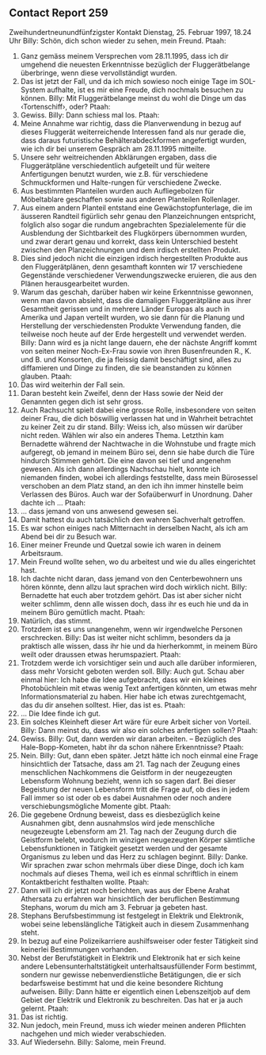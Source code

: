 ## Contact Report 259
Zweihundertneunundfünfzigster Kontakt
Dienstag, 25. Februar 1997, 18.24 Uhr
Billy:
Schön, dich schon wieder zu sehen, mein Freund.
Ptaah:
1. Ganz gemäss meinem Versprechen vom 28.11.1995, dass ich dir umgehend die neuesten Erkenntnisse bezüglich der Fluggerätbelange überbringe, wenn diese vervollständigt wurden.
2. Das ist jetzt der Fall, und da ich mich sowieso noch einige Tage im SOL-System aufhalte, ist es mir eine Freude, dich nochmals besuchen zu können.
Billy:
Mit Fluggerätbelange meinst du wohl die Dinge um das ‹Tortenschiff›, oder?
Ptaah:
3. Gewiss.
Billy:
Dann schiess mal los.
Ptaah:
4. Meine Annahme war richtig, dass die Planverwendung in bezug auf dieses Fluggerät weiterreichende Interessen fand als nur gerade die, dass daraus futuristische Behälterabdeckformen angefertigt wurden, wie ich dir bei unserem Gespräch am 28.11.1995 mitteilte.
5. Unsere sehr weitreichenden Abklärungen ergaben, dass die Fluggerätpläne verschiedentlich aufgeteilt und für weitere Anfertigungen benutzt wurden, wie z.B. für verschiedene Schmuckformen und Halte-rungen für verschiedene Zwecke.
6. Aus bestimmten Planteilen wurden auch Aufliegebolzen für Möbeltablare geschaffen sowie aus anderen Planteilen Rollenlager.
7. Aus einem andern Planteil entstand eine Gewächstopfunterlage, die im äusseren Randteil figürlich sehr genau den Planzeichnungen entspricht, folglich also sogar die rundum angebrachten Spezialelemente für die Ausblendung der Sichtbarkeit des Flugkörpers übernommen wurden, und zwar derart genau und korrekt, dass kein Unterschied besteht zwischen den Planzeichnungen und dem irdisch erstellten Produkt.
8. Dies sind jedoch nicht die einzigen irdisch hergestellten Produkte aus den Fluggerätplänen, denn gesamthaft konnten wir 17 verschiedene Gegenstände verschiedener Verwendungszwecke eruieren, die aus den Plänen herausgearbeitet wurden.
9. Warum das geschah, darüber haben wir keine Erkenntnisse gewonnen, wenn man davon absieht, dass die damaligen Fluggerätpläne aus ihrer Gesamtheit gerissen und in mehrere Länder Europas als auch in Amerika und Japan verteilt wurden, wo sie dann für die Planung und Herstellung der verschiedensten Produkte Verwendung fanden, die teilweise noch heute auf der Erde hergestellt und verwendet werden.
Billy:
Dann wird es ja nicht lange dauern, ehe der nächste Angriff kommt von seiten meiner Noch-Ex-Frau sowie von ihren Busenfreunden R., K. und B. und Konsorten, die ja fleissig damit beschäftigt sind, alles zu diffamieren und Dinge zu finden, die sie beanstanden zu können glauben.
Ptaah:
10. Das wird weiterhin der Fall sein.
11. Daran besteht kein Zweifel, denn der Hass sowie der Neid der Genannten gegen dich ist sehr gross.
12. Auch Rachsucht spielt dabei eine grosse Rolle, insbesondere von seiten deiner Frau, die dich böswillig verlassen hat und in Wahrheit betrachtet zu keiner Zeit zu dir stand.
Billy:
Weiss ich, also müssen wir darüber nicht reden. Wählen wir also ein anderes Thema. Letzthin kam Bernadette während der Nachtwache in die Wohnstube und fragte mich aufgeregt, ob jemand in meinem Büro sei, denn sie habe durch die Türe hindurch Stimmen gehört. Die eine davon sei tief und angenehm gewesen. Als ich dann allerdings Nachschau hielt, konnte ich niemanden finden, wobei ich allerdings feststellte, dass mein Bürosessel verschoben an dem Platz stand, an den ich ihn immer hinstelle beim Verlassen des Büros. Auch war der Sofaüberwurf in Unordnung. Daher dachte ich …
Ptaah:
13. … dass jemand von uns anwesend gewesen sei.
14. Damit hattest du auch tatsächlich den wahren Sachverhalt getroffen.
15. Es war schon einiges nach Mitternacht in derselben Nacht, als ich am Abend bei dir zu Besuch war.
16. Einer meiner Freunde und Quetzal sowie ich waren in deinem Arbeitsraum.
17. Mein Freund wollte sehen, wo du arbeitest und wie du alles eingerichtet hast.
18. Ich dachte nicht daran, dass jemand von den Centerbewohnern uns hören könnte, denn allzu laut sprachen wird doch wirklich nicht.
Billy:
Bernadette hat euch aber trotzdem gehört. Das ist aber sicher nicht weiter schlimm, denn alle wissen doch, dass ihr es euch hie und da in meinem Büro gemütlich macht.
Ptaah:
19. Natürlich, das stimmt.
20. Trotzdem ist es uns unangenehm, wenn wir irgendwelche Personen erschrecken.
Billy:
Das ist weiter nicht schlimm, besonders da ja praktisch alle wissen, dass ihr hie und da hierherkommt, in meinem Büro weilt oder draussen etwas herumspaziert.
Ptaah:
21. Trotzdem werde ich vorsichtiger sein und auch alle darüber informieren, dass mehr Vorsicht geboten werden soll.
Billy:
Auch gut. Schau aber einmal hier: Ich habe die Idee aufgebracht, dass wir ein kleines Photobüchlein mit etwas wenig Text anfertigen könnten, um etwas mehr Informationsmaterial zu haben. Hier habe ich etwas zurechtgemacht, das du dir ansehen solltest. Hier, das ist es.
Ptaah:
22. … Die Idee finde ich gut.
23. Ein solches Kleinheft dieser Art wäre für eure Arbeit sicher von Vorteil.
Billy:
Dann meinst du, dass wir also ein solches anfertigen sollen?
Ptaah:
24. Gewiss.
Billy:
Gut, dann werden wir daran arbeiten. – Bezüglich des Hale-Bopp-Kometen, habt ihr da schon nähere Erkenntnisse?
Ptaah:
25. Nein.
Billy:
Gut, dann eben später. Jetzt hätte ich noch einmal eine Frage hinsichtlich der Tatsache, dass am 21. Tag nach der Zeugung eines menschlichen Nachkommens die Geistform in der neugezeugten Lebensform Wohnung bezieht, wenn ich so sagen darf. Bei dieser Begeistung der neuen Lebensform tritt die Frage auf, ob dies in jedem Fall immer so ist oder ob es dabei Ausnahmen oder noch andere verschiebungsmögliche Momente gibt.
Ptaah:
26. Die gegebene Ordnung beweist, dass es diesbezüglich keine Ausnahmen gibt, denn ausnahmslos wird jede menschliche neugezeugte Lebensform am 21. Tag nach der Zeugung durch die Geistform belebt, wodurch im winzigen neugezeugten Körper sämtliche Lebensfunktionen in Tätigkeit gesetzt werden und der gesamte Organismus zu leben und das Herz zu schlagen beginnt.
Billy:
Danke. Wir sprachen zwar schon mehrmals über diese Dinge, doch ich kam nochmals auf dieses Thema, weil ich es einmal schriftlich in einem Kontaktbericht festhalten wollte.
Ptaah:
27. Dann will ich dir jetzt noch berichten, was aus der Ebene Arahat Athersata zu erfahren war hinsichtlich der beruflichen Bestimmung Stephans, worum du mich am 3. Februar ja gebeten hast.
28. Stephans Berufsbestimmung ist festgelegt in Elektrik und Elektronik, wobei seine lebenslängliche Tätigkeit auch in diesem Zusammenhang steht.
29. In bezug auf eine Polizeikarriere aushilfsweiser oder fester Tätigkeit sind keinerlei Bestimmungen vorhanden.
30. Nebst der Berufstätigkeit in Elektrik und Elektronik hat er sich keine andere Lebensunterhaltstätigkeit unterhaltsausfüllender Form bestimmt, sondern nur gewisse nebenverdienstliche Betätigungen, die er sich bedarfsweise bestimmt hat und die keine besondere Richtung aufweisen.
Billy:
Dann hätte er eigentlich einen Lebenszeitjob auf dem Gebiet der Elektrik und Elektronik zu beschreiten. Das hat er ja auch gelernt.
Ptaah:
31. Das ist richtig.
32. Nun jedoch, mein Freund, muss ich wieder meinen anderen Pflichten nachgehen und mich wieder verabschieden.
33. Auf Wiedersehn.
Billy:
Salome, mein Freund.